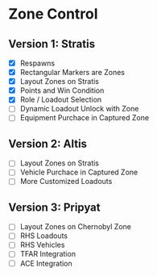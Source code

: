 # Zone Control

## Version 1: Stratis

- [x] Respawns
- [x] Rectangular Markers are Zones
- [x] Layout Zones on Stratis
- [x] Points and Win Condition
- [x] Role / Loadout Selection
- [ ] Dynamic Loadout Unlock with Zone
- [ ] Equipment Purchace in Captured Zone

## Version 2: Altis

- [ ] Layout Zones on Stratis
- [ ] Vehicle Purchace in Captured Zone
- [ ] More Customized Loadouts

## Version 3: Pripyat

- [ ] Layout Zones on Chernobyl Zone
- [ ] RHS Loadouts
- [ ] RHS Vehicles
- [ ] TFAR Integration
- [ ] ACE Integration
